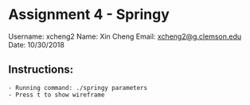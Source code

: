 # Assignment 4 - Springy

Username: xcheng2
Name: Xin Cheng
Email: xcheng2@g.clemson.edu
Date: 10/30/2018

## Instructions:

    - Running command: ./springy parameters
    - Press t to show wireframe
